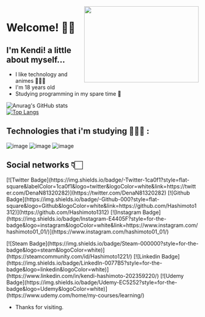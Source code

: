 <img align="right" width="300" height="200" src="https://media0.giphy.com/media/PmLSyM6uVcY0na0yiZ/giphy.gif">

# Welcome! ✌🏻
## I'm Kendi! a little about myself...
 * I like technology and animes 🕵🏻‍♂️
 * I'm 18 years old
 * Studying programming in my spare time 👾

![Anurag's GitHub stats](https://github-readme-stats.vercel.app/api?username=Hashimoto1312&show_icons=true&theme=tokyonight)<br>
[![Top Langs](https://github-readme-stats.vercel.app/api/top-langs/?username=Hashimoto1312&layout=compact&theme=tokyonight)](https://github.com/Hashimoto1312/github-readme-stats)

## Technologies that i'm studying 👨🏻‍💻 :
![image](https://img.shields.io/badge/HTML5-E34F26?style=for-the-badge&logo=html5&logoColor=white)
![image](https://img.shields.io/badge/CSS3-1572B6?style=for-the-badge&logo=css3&logoColor=white)
![image](https://img.shields.io/badge/JavaScript-F7DF1E?style=for-the-badge&logo=javascript&logoColor=black)

## Social networks 👇🏻
<p>
[![Twitter Badge](https://img.shields.io/badge/-Twitter-1ca0f1?style=flat-square&labelColor=1ca0f1&logo=twitter&logoColor=white&link=https://twitter.com/DenaN81320282)](https://twitter.com/DenaN81320282)
[![Github Badge](https://img.shields.io/badge/-Github-000?style=flat-square&logo=Github&logoColor=white&link=https://github.com/Hashimoto1312)](https://github.com/Hashimoto1312)
[![Instagram Badge](https://img.shields.io/badge/Instagram-E4405F?style=for-the-badge&logo=instagram&logoColor=white&link=https://www.instagram.com/hashimoto01_01/)](https://www.instagram.com/hashimoto01_01/)
</P>
[![Steam Badge](https://img.shields.io/badge/Steam-000000?style=for-the-badge&logo=steam&logoColor=white)](https://steamcommunity.com/id/Hashimoto1221/)
[![Linkedin Badge](https://img.shields.io/badge/LinkedIn-0077B5?style=for-the-badge&logo=linkedin&logoColor=white)](https://www.linkedin.com/in/kendi-hashimoto-202359220/)
[![Udemy Badge](https://img.shields.io/badge/Udemy-EC5252?style=for-the-badge&logo=Udemy&logoColor=white)](https://www.udemy.com/home/my-courses/learning/)
  
* Thanks for visiting.
